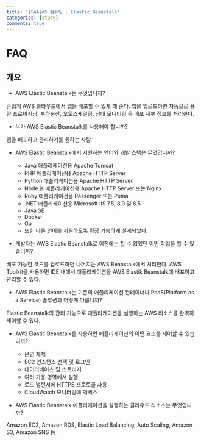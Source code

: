 ```yaml
---
title: '[SAA]#5.컴퓨팅 - Elastic Beanstalk'
categories: [study]
comments: true
---
```


# FAQ

## 개요

* AWS Elastic Beanstalk는 무엇입니까?

손쉽게 AWS 클라우드에서 앱을 배포할 수 있게 해 준다. 앱을 업로드하면 자동으로 용량 프로비저닝, 부하분산, 오토스케일링, 상태 모니터링 등 배포 세부 정보를 처리한다.

* 누가 AWS Elastic Beanstalk를 사용해야 합니까?

앱을 배포하고 관리하기를 원하는 사람.

* AWS Elastic Beanstalk에서 지원하는 언어와 개발 스택은 무엇입니까?

    * Java 애플리케이션용 Apache Tomcat
    * PHP 애플리케이션용 Apache HTTP Server
    * Python 애플리케이션용 Apache HTTP Server
    * Node.js 애플리케이션용 Apache HTTP Server 또는 Nginx
    * Ruby 애플리케이션용 Passenger 또는 Puma
    * .NET 애플리케이션용 Microsoft IIS 7.5, 8.0 및 8.5
    * Java SE
    * Docker
    * Go
    * 또한 다른 언어를 지원하도록 확장 가능하게 설계되었다.

* 개발자는 AWS Elastic Beanstalk로 이전에는 할 수 없었던 어떤 작업을 할 수 있습니까?

배포 가능한 코드를 업로드하면 나머지는 AWS Beanstalk에서 처리한다. AWS Toolkit을 사용하면 IDE 내에서 애플리케이션을 AWS Elastik Beanstalk에 배포하고 관리할 수 있다.

*  AWS Elastic Beanstalk는 기존의 애플리케이션 컨테이너나 PaaS(Platform as a Service) 솔루션과 어떻게 다릅니까?

Elastic Beanstalk의 관리 기능으로 애플리케이션을 실행하는 AWS 리소스를 완벽히 제어할 수 있다.

* AWS Elastic Beanstalk를 사용하면 애플리케이션의 어떤 요소를 제어할 수 있습니까?

    * 운영 체제
    * EC2 인스턴스 선택 및 로그인
    * 데이터베이스 및 스토리지
    * 여러 가용 영역에서 실행
    * 로드 밸런서에 HTTPS 프로토콜 사용
    * CloudWatch 모니터링에 엑세스

* AWS Elastic Beanstalk 애플리케이션을 실행하는 클라우드 리소스는 무엇입니까?

 Amazon EC2, Amazon RDS, Elastic Load Balancing, Auto Scaling, Amazon S3, Amazon SNS 등


